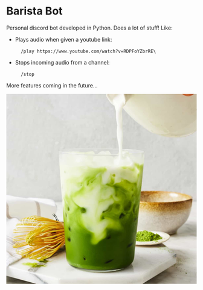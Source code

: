 # Barista Bot

Personal discord bot developed in Python. Does a lot of stuff! Like:
- Plays audio when given a youtube link:

        /play https://www.youtube.com/watch?v=RDPFoYZbrRE\

- Stops incoming audio from a channel:

        /stop


More features coming in the future...

![alt text](images/iced-matcha-latte.jpg)
